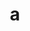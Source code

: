 ---
layout: cake
title:  a
type: cake
comic: cake_30.png
name: Doctors
hovertext: heh heh
next: 31
prev: 29
---